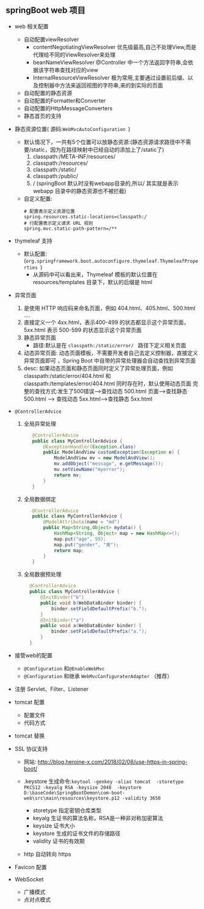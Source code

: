 ## springBoot web 项目 ##
 
 - web 相关配置
    - 自动配置viewResolver
        + contentNegotiatingViewResolver 优先级最高,自己不处理View,而是代理给不同的ViewResolver来处理
        + beanNameViewResolver @Controller 中一个方法返回字符串,会依据该字符串查找对应的view
        + InternalResourceViewResolver 极为常用,主要通过设置前后缀、以及控制器中方法来返回视图的字符串,来的到实际的页面
    - 自动配置的静态资源
    - 自动配置的Formatter和Converter
    - 自动配置的HttpMessageConverters
    - 静态首页的支持
    
 - 静态资源位置( 源码:`WebMvcAutoConfiguration `)
    - 默认情况下，一共有5个位置可以放静态资源:(静态资源请求路径中不需要/static，因为在路径映射中已经自动的添加上了/static了)
       1. classpath:/META-INF/resources/
       2. classpath:/resources/
       3. classpath:/static/
       4. classpath:/public/
       5. /  (springBoot 默认时没有webapp目录的,所以/ 其实就是表示 webapp 目录中的静态资源也不被拦截)
    - 自定义配置:
        ```properties
        # 配置表示定义资源位置
        spring.resources.static-locations=classpath:/
        # 行配置表示定义请求 URL 规则
        spring.mvc.static-path-pattern=/**
        ```
 - thymeleaf 支持    
     - 默认配置:(`org.springframework.boot.autoconfigure.thymeleaf.ThymeleafProperties `)
        - 从源码中可以看出来，Thymeleaf 模板的默认位置在 resources/templates 目录下，默认的后缀是 html
 
 - 异常页面
    1. 是使用 HTTP 响应码来命名页面，例如 404.html、405.html、500.html ….
    2. 直接定义一个 4xx.html，表示400-499 的状态都显示这个异常页面，5xx.html 表示 500-599 的状态显示这个异常页面
    3. 静态异常页面
        - 路径:默认是在 `classpath:/static/error/ ` 路径下定义相关页面
    4. 动态异常页面:
        动态页面模板，不需要开发者自己去定义控制器，直接定义异常页面即可 ，Spring Boot 中自带的异常处理器会自动查找到异常页面
    5. desc: 如果动态页面和静态页面同时定义了异常处理页面，例如 classpath:/static/error/404.html 和 classpath:/templates/error/404.html 同时存在时，默认使用动态页面
        完整的查找方式:发生了500错误–>查找动态 500.html 页面–>查找静态 500.html –> 查找动态 5xx.html–>查找静态 5xx.html
              
 - `@ControllerAdvice`
    1. 全局异常处理
        ```java
           @ControllerAdvice
           public class MyControllerAdvice {
               @ExceptionHandler(Exception.class)
               public ModelAndView customException(Exception e) {
                   ModelAndView mv = new ModelAndView();
                   mv.addObject("message", e.getMessage());
                   mv.setViewName("myerror");
                   return mv;
               }
           }
        ```
    2. 全局数据绑定
        ```java
           @ControllerAdvice
           public class MyControllerAdvice {
               @ModelAttribute(name = "md")
               public Map<String,Object> mydata() {
                   HashMap<String, Object> map = new HashMap<>();
                   map.put("age", 99);
                   map.put("gender", "男");
                   return map;
               }
           }
        ```
    3. 全局数据预处理
        ```java
          @ControllerAdvice
          public class MyControllerAdvice {
              @InitBinder("b")
              public void b(WebDataBinder binder) {
                  binder.setFieldDefaultPrefix("b.");
              }
              @InitBinder("a")
              public void a(WebDataBinder binder) {
                  binder.setFieldDefaultPrefix("a.");
              }
          }
        
        ```
    
    
 -  接管web的配置
    - `@Configuration` 和`@EnableWebMvc` 
    - `@Configuration` 和继承 `WebMvcConfiguraterAdapter` （推荐）
 - 注册 Servlet、Filter、Listener
 
 - tomcat 配置
    - 配置文件
    - 代码方式
 - tomcat 替换
    
 - SSL 协议支持

    * 网站: http://blog.heroine-x.com/2018/02/08/use-https-in-spring-boot/
    * .keystore 生成命令:`keytool -genkey -alias tomcat  -storetype PKCS12 -keyalg RSA -keysize 2048  -keystore D:\baseCode\SpringBootDemon\com-boot-web\src\main\resources\keystore.p12 -validity 3650` 
        - storetype 指定密钥仓库类型
        - keyalg 生证书的算法名称，RSA是一种非对称加密算法
        - keysize 证书大小
        - keystore 生成的证书文件的存储路径
        - validity 证书的有效期
        
    * http 自动转向 https
    
 - Favicon 配置
  
 - WebSocket
   * 广播模式
   * 点对点模式
    
